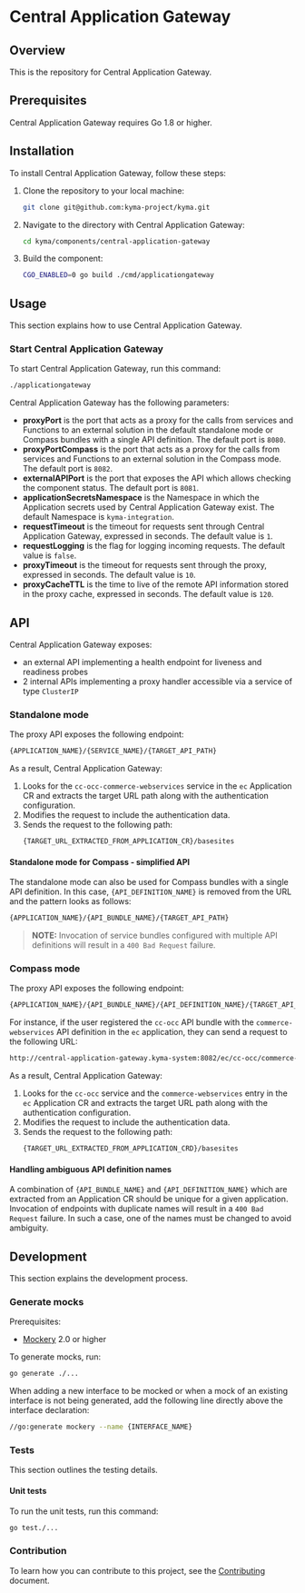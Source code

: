# Central Application Gateway

## Overview

This is the repository for Central Application Gateway.

## Prerequisites

Central Application Gateway requires Go 1.8 or higher.

## Installation

To install Central Application Gateway, follow these steps:

1. Clone the repository to your local machine:
   ```bash
   git clone git@github.com:kyma-project/kyma.git
   ```
2. Navigate to the directory with Central Application Gateway:
   ```bash
   cd kyma/components/central-application-gateway
   ```
3. Build the component:
   ```bash
   CGO_ENABLED=0 go build ./cmd/applicationgateway
   ```

## Usage

This section explains how to use Central Application Gateway.

### Start Central Application Gateway

To start Central Application Gateway, run this command:

```bash <!-- TODO: are we sure this is the command? It's the exact same as the one for the OLD App Gateway... -->
./applicationgateway 
```

Central Application Gateway has the following parameters:
- **proxyPort** is the port that acts as a proxy for the calls from services and Functions to an external solution in the default standalone mode or Compass bundles with a single API definition. The default port is `8080`.
- **proxyPortCompass** is the port that acts as a proxy for the calls from services and Functions to an external solution in the Compass mode. The default port is `8082`.
- **externalAPIPort** is the port that exposes the API which allows checking the component status. The default port is `8081`.
- **applicationSecretsNamespace** is the Namespace in which the Application secrets used by Central Application Gateway exist. The default Namespace is `kyma-integration`.
- **requestTimeout** is the timeout for requests sent through Central Application Gateway, expressed in seconds. The default value is `1`.
- **requestLogging** is the flag for logging incoming requests. The default value is `false`.
- **proxyTimeout** is the timeout for requests sent through the proxy, expressed in seconds. The default value is `10`.
- **proxyCacheTTL** is the time to live of the remote API information stored in the proxy cache, expressed in seconds. The default value is `120`.


## API

Central Application Gateway exposes:
- an external API implementing a health endpoint for liveness and readiness probes
- 2 internal APIs implementing a proxy handler accessible via a service of type `ClusterIP`

### Standalone mode

The proxy API exposes the following endpoint:
```bash
{APPLICATION_NAME}/{SERVICE_NAME}/{TARGET_API_PATH}
``` 

<!-- TODO: verify 
< For instance, if there's a `cc-occ-commerce-webservices` service in the `ec` Application CR, the user can send a request to the following URL: 
< ```bash
< http://central-application-gateway.kyma-system:8080/ec/cc-occ-commerce-webservices/basesites
< ```
-->

As a result, Central Application Gateway:
1. Looks for the `cc-occ-commerce-webservices` service in the `ec` Application CR and extracts the target URL path along with the authentication configuration.
2. Modifies the request to include the authentication data.
3. Sends the request to the following path:
   ```bash
   {TARGET_URL_EXTRACTED_FROM_APPLICATION_CR}/basesites
   ```

#### Standalone mode for Compass - simplified API

The standalone mode can also be used for Compass bundles with a single API definition.
In this case, `{API_DEFINITION_NAME}` is removed from the URL and the pattern looks as follows:
```bash
{APPLICATION_NAME}/{API_BUNDLE_NAME}/{TARGET_API_PATH}
```
> **NOTE:** Invocation of service bundles configured with multiple API definitions will result in a `400 Bad Request` failure.

### Compass mode

The proxy API exposes the following endpoint:
```bash
{APPLICATION_NAME}/{API_BUNDLE_NAME}/{API_DEFINITION_NAME}/{TARGET_API_PATH}
```

For instance, if the user registered the `cc-occ` API bundle with the `commerce-webservices` API definition in the `ec` application, they can send a request to the following URL:
```bash
http://central-application-gateway.kyma-system:8082/ec/cc-occ/commerce-webservices/basesites
```

As a result, Central Application Gateway:
1. Looks for the `cc-occ` service and the `commerce-webservices` entry in the `ec` Application CR and extracts the target URL path along with the authentication configuration.
2. Modifies the request to include the authentication data.
3. Sends the request to the following path: 
   ```bash
   {TARGET_URL_EXTRACTED_FROM_APPLICATION_CRD}/basesites
   ```

#### Handling ambiguous API definition names

A combination of `{API_BUNDLE_NAME}` and `{API_DEFINITION_NAME}` which are extracted from an Application CR should be unique for a given application.
Invocation of endpoints with duplicate names will result in a `400 Bad Request` failure. In such a case, one of the names must be changed to avoid ambiguity.

## Development

This section explains the development process.

### Generate mocks

Prerequisites:

 - [Mockery](https://github.com/vektra/mockery) 2.0 or higher

To generate mocks, run:

```bash
go generate ./...
```

When adding a new interface to be mocked or when a mock of an existing interface is not being generated, add the following line directly above the interface declaration:

```bash
//go:generate mockery --name {INTERFACE_NAME}
```

### Tests

This section outlines the testing details.

#### Unit tests

To run the unit tests, run this command:

```bash
go test./...
```

### Contribution

To learn how you can contribute to this project, see the [Contributing](/CONTRIBUTING.md) document.

